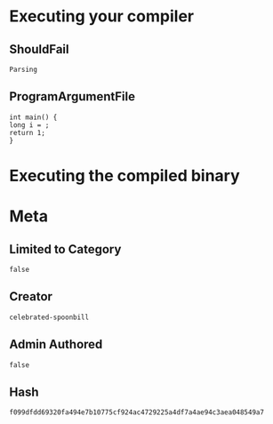 # Executing your compiler

## ShouldFail

```
Parsing
```

## ProgramArgumentFile

```
int main() {
long i = ; 
return 1;
}

```

# Executing the compiled binary

# Meta

## Limited to Category

```
false
```

## Creator

```
celebrated-spoonbill
```

## Admin Authored

```
false
```

## Hash

```
f099dfdd69320fa494e7b10775cf924ac4729225a4df7a4ae94c3aea048549a7
```
